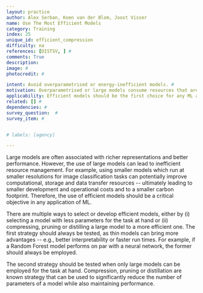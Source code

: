 ```yaml
---
layout: practice
author: Alex Serban, Koen van der Blom, Joost Visser
name: Use The Most Efficient Models
category: Training
index: 25
unique_id: efficient_compression
difficulty: na
references: [DISTSV, ] #
comments: True
description:
image: #
photocredit: #

intent: Avoid overparametrised or energy-inefficient models. #
motivation: Overparametrised or large models consume resources that are potentially excessive. Using smaller models -- such as pruned, compressed or distilled models -- can often make efficient use of computational resources without loss of performance.
applicability: Efficient models should be the first choice for any ML application.
related: [] #
dependencies: #
survey_question:  #
survey_item: # 


# labels: [agency]

---
```


Large models are often associated with richer representations and better performance. 
However, the use of large models can lead to inefficient resource management.
For example, using smaller models which run at smaller resolutions for image classification tasks can potentially improve computational, storage and data transfer resources -- ultimately leading to smaller development and operational costs and to a smaller carbon footprint.
Therefore, the use of efficient models should be a critical objective in any application of ML.

There are multiple ways to select or develop efficient models, either by (i) selecting a model with less parameters for the task at hand or (ii) compressing, pruning or distilling a large model to a more efficient one.
The first strategy should always be tested, as thin models can bring more advantages -- e.g., better interpretability or faster run times.
For example, if a Random Forest model performs on par with a neural network, the former should always be employed.

The second strategy should be tested when only large models can be employed for the task at hand.
Compression, pruning or distillation are known strategy that can be used to significantly reduce the number of parameters of a model while also maintaining performance.